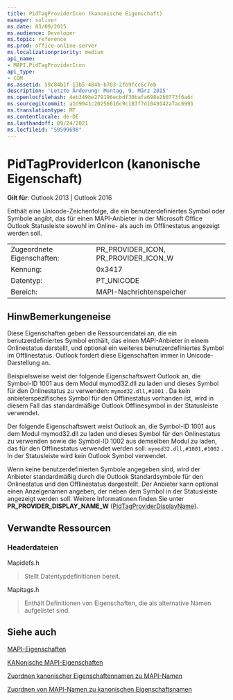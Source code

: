 ```yaml
---
title: PidTagProviderIcon (kanonische Eigenschaft)
manager: soliver
ms.date: 03/09/2015
ms.audience: Developer
ms.topic: reference
ms.prod: office-online-server
ms.localizationpriority: medium
api_name:
- MAPI.PidTagProviderIcon
api_type:
- COM
ms.assetid: 59c84b1f-13b5-484b-b703-2fb9fcc6c7eb
description: 'Letzte Änderung: Montag, 9. März 2015'
ms.openlocfilehash: 4eb349be279196ecbdf30bafa698e2b0773f6a6c
ms.sourcegitcommit: a1d9041c20256616c9c183f7d1049142a7ac6991
ms.translationtype: MT
ms.contentlocale: de-DE
ms.lasthandoff: 09/24/2021
ms.locfileid: "59599698"
---
```

# <a name="pidtagprovidericon-canonical-property"></a>PidTagProviderIcon (kanonische Eigenschaft)

  
  
**Gilt für**: Outlook 2013 | Outlook 2016 
  
Enthält eine Unicode-Zeichenfolge, die ein benutzerdefiniertes Symbol oder Symbole angibt, das für einen MAPI-Anbieter in der Microsoft Office Outlook Statusleiste sowohl im Online- als auch im Offlinestatus angezeigt werden soll.
  
|||
|:-----|:-----|
|Zugeordnete Eigenschaften:  <br/> |PR_PROVIDER_ICON, PR_PROVIDER_ICON_W  <br/> |
|Kennung:  <br/> |0x3417  <br/> |
|Datentyp:  <br/> |PT_UNICODE  <br/> |
|Bereich:  <br/> |MAPI-Nachrichtenspeicher  <br/> |
   
## <a name="remarks"></a>HinwBemerkungeneise

Diese Eigenschaften geben die Ressourcendatei an, die ein benutzerdefiniertes Symbol enthält, das einen MAPI-Anbieter in einem Onlinestatus darstellt, und optional ein weiteres benutzerdefiniertes Symbol im Offlinestatus. Outlook fordert diese Eigenschaften immer in Unicode-Darstellung an. 
  
Beispielsweise weist der folgende Eigenschaftswert Outlook an, die Symbol-ID 1001 aus dem Modul mymod32.dll zu laden und dieses Symbol für den Onlinestatus zu verwenden: `mymod32.dll,#1001` . Da kein anbieterspezifisches Symbol für den Offlinestatus vorhanden ist, wird in diesem Fall das standardmäßige Outlook Offlinesymbol in der Statusleiste verwendet. 
  
Der folgende Eigenschaftswert weist Outlook an, die Symbol-ID 1001 aus dem Modul mymod32.dll zu laden und dieses Symbol für den Onlinestatus zu verwenden sowie die Symbol-ID 1002 aus demselben Modul zu laden, das für den Offlinestatus verwendet werden soll: `mymod32.dll,#1001,#1002` . In der Statusleiste wird kein Outlook Symbol verwendet. 
  
Wenn keine benutzerdefinierten Symbole angegeben sind, wird der Anbieter standardmäßig durch die Outlook Standardsymbole für den Onlinestatus und den Offlinestatus dargestellt. Der Anbieter kann optional einen Anzeigenamen angeben, der neben dem Symbol in der Statusleiste angezeigt werden soll. Weitere Informationen finden Sie unter **PR_PROVIDER_DISPLAY_NAME_W** ([PidTagProviderDisplayName](pidtagproviderdisplayname-canonical-property.md)).
  
## <a name="related-resources"></a>Verwandte Ressourcen

### <a name="header-files"></a>Headerdateien

Mapidefs.h
  
> Stellt Datentypdefinitionen bereit.
    
Mapitags.h
  
> Enthält Definitionen von Eigenschaften, die als alternative Namen aufgelistet sind.
    
## <a name="see-also"></a>Siehe auch



[MAPI-Eigenschaften](mapi-properties.md)
  
[KANonische MAPI-Eigenschaften](mapi-canonical-properties.md)
  
[Zuordnen kanonischer Eigenschaftennamen zu MAPI-Namen](mapping-canonical-property-names-to-mapi-names.md)
  
[Zuordnen von MAPI-Namen zu kanonischen Eigenschaftsnamen](mapping-mapi-names-to-canonical-property-names.md)

